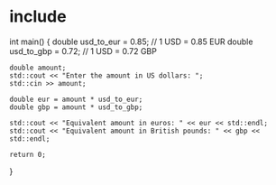 # include <iostream>
int main() { 
    double usd_to_eur = 0.85;  // 1 USD = 0.85 EUR
    double usd_to_gbp = 0.72;  // 1 USD = 0.72 GBP

    double amount;
    std::cout << "Enter the amount in US dollars: ";
    std::cin >> amount;

    double eur = amount * usd_to_eur;
    double gbp = amount * usd_to_gbp;

    std::cout << "Equivalent amount in euros: " << eur << std::endl;
    std::cout << "Equivalent amount in British pounds: " << gbp << std::endl;

    return 0;
}

